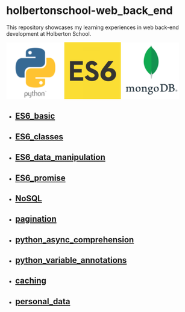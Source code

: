 # holbertonschool-web_back_end

This repository showcases my learning experiences in web back-end development at Holberton School.

![cover](/images/logo_python.png)
![cover](/images/logo_ES6.png)
![cover](/images/logo_mongoDB.png)

- ## [ES6_basic](/ES6_basic/)
- ## [ES6_classes](/ES6_classes/)
- ## [ES6_data_manipulation](/ES6_data_manipulation/)
- ## [ES6_promise](/ES6_promise/)
- ## [NoSQL](/NoSQL/)
- ## [pagination](/pagination/)
- ## [python_async_comprehension](/python_async_comprehension/)
- ## [python_variable_annotations](/python_variable_annotations/)
- ## [caching](/caching/)
- ## [personal_data](/personal_data/)
